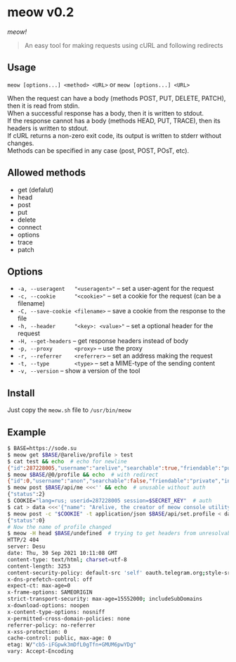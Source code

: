 # meow v0.2
*meow!*

> An easy tool for making requests using cURL and following redirects

## Usage
`meow [options...] <method> <URL>`
or
`meow [options...] <URL>`

When the request can have a body (methods POST, PUT, DELETE, PATCH), then it is read from stdin.  
When a successful response has a body, then it is written to stdout.  
If the response cannot has a body (methods HEAD, PUT, TRACE), then its headers is written to stdout.  
If cURL returns a non-zero exit code, its output is written to stderr without changes.  
Methods can be specified in any case (post, POST, POsT, etc).

## Allowed methods
- get (defalut)
- head
- post
- put
- delete
- connect
- options
- trace
- patch

## Options
- `-a, --useragent   "<useragent>"`    – set a user-agent for the request
- `-c, --cookie      "<cookie>"`       – set a cookie for the request (can be a filename)
- `-C, --save-cookie <filename>`       – save a cookie from the response to the file
- `-h, --header      "<key>: <value>"` – set a optional header for the request
- `-H, --get-headers`                  – get response headers instead of body
- `-p, --proxy       <proxy>`          – use the proxy
- `-r, --referrer    <referrer>`       – set an address making the request
- `-t, --type        <type>`           – set a MIME-type of the sending content
- `-v, --version`                      – show a version of the tool

## Install
Just copy the `meow.sh` file to `/usr/bin/meow`

## Example
```bash
$ BASE=https://sode.su
$ meow get $BASE/@arelive/profile > test
$ cat test && echo  # echo for newline
{"id":287228005,"username":"arelive","searchable":true,"friendable":"public","invitable":"protected","name":"Arelive","type":"user","cover":null,"avatar":"1313402292021605115.png","links":[]}
$ meow $BASE/@0/profile && echo  # with redirect
{"id":0,"username":"anon","searchable":false,"friendable":"private","invitable":"private","name":"","type":"user","cover":null,"avatar":null,"links":[]}
$ meow post $BASE/api/me <<<'' && echo  # unusable without auth
{"status":2}
$ COOKIE="lang=rus; userid=287228005 session=$SECRET_KEY"  # auth
$ cat > data <<<'{"name": "Arelive, the creator of meow console utility"}'
$ meow post -c "$COOKIE" -t application/json $BASE/api/set.profile < data && echo
{"status":0}
# Now the name of profile changed
$ meow -H head $BASE/undefined  # trying to get headers from unresolvable path
HTTP/2 404 
server: Desu
date: Thu, 30 Sep 2021 10:11:08 GMT
content-type: text/html; charset=utf-8
content-length: 3253
content-security-policy: default-src 'self' oauth.telegram.org;style-src 'self';script-src 'self' 'unsafe-eval' telegram.org;base-uri 'self';block-all-mixed-content;font-src 'self' https: data:;frame-ancestors 'self';img-src 'self' data:;object-src 'none';script-src-attr 'none';upgrade-insecure-requests
x-dns-prefetch-control: off
expect-ct: max-age=0
x-frame-options: SAMEORIGIN
strict-transport-security: max-age=15552000; includeSubDomains
x-download-options: noopen
x-content-type-options: nosniff
x-permitted-cross-domain-policies: none
referrer-policy: no-referrer
x-xss-protection: 0
cache-control: public, max-age: 0
etag: W/"cb5-iFGpwk3mDfL0gTfn+GMUM6pwYDg"
vary: Accept-Encoding
```
